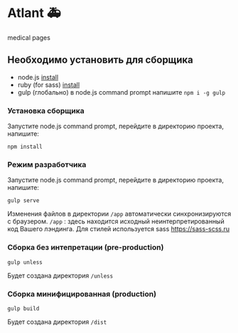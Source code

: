 # Atlant 🚑
medical pages

## Необходимо установить для сборщика
* node.js [install](https://nodejs.org/en/download/)
* ruby (for sass) [install](https://www.ruby-lang.org/en/downloads/)
* gulp (глобально) в node.js command prompt напишите `npm i -g gulp`

### Установка сборщика
Запустите node.js command prompt, перейдите в директорию проекта, напишите:
```terminal
npm install
```

### Режим разработчика
Запустите node.js command prompt, перейдите в директорию проекта, напишите:
```terminal
gulp serve
```
Изменения файлов в директории `/app` автоматически синхронизируются с браузером.
`/app` : здесь находится исходный неинтерпретированный код Вашего лэндинга.
Для стилей используется sass https://sass-scss.ru

### Сборка без интепретации (pre-production)
```terminal
gulp unless
```
Будет создана директория `/unless`

### Сборка минифицированная (production)
```terminal
gulp build
```
Будет создана директория `/dist`

